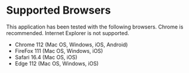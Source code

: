 # Supported Browsers

This application has been tested with the following browsers. Chrome is recommended. Internet Explorer is not supported.

- Chrome 112 (Mac OS, Windows, iOS, Android)
- FireFox 111 (Mac OS, Windows, iOS)
- Safari 16.4 (Mac OS, iOS)
- Edge 112 (Mac OS, Windows, iOS)
